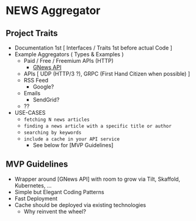 # NEWS Aggregator

## Project Traits

- Documentation 1st [ Interfaces / Traits 1st before actual Code ]
- Example Aggregators ( Types & Examples )
  - Paid / Free / Freemium APIs (HTTP)
    - [GNews API](https://gnews.io)
  - APIs [ UDP (HTTP/3 ?), GRPC (First Hand Citizen when possible) ]
  - RSS Feed
    - Google?
  - Emails
    - SendGrid?
  - ??
- USE-CASES
  - `fetching N news articles`
  - `finding a news article with a specific title or author`
  - `searching by keywords`
  - `include a cache in your API service`
    - See below for [MVP Guidelines]

## MVP Guidelines

- Wrapper around [GNews API] with room to grow via Tilt, Skaffold, Kubernetes, ...
- Simple but Elegant Coding Patterns
- Fast Deployment
- Cache should be deployed via existing technologies
  - Why reinvent the wheel?
